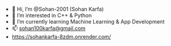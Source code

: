 - 👋 Hi, I’m @Sohan-2001 (Sohan Karfa)
- 👀 I’m interested in C++ & Python
- 🌱 I’m currently learning Machine Learning & App Development
- 📫 sohan100karfa@gmail.com
- https://sohankarfa-8zdm.onrender.com/

<!---
Sohan-2001/Sohan-2001 is a ✨ special ✨ repository because its `README.md` (this file) appears on your GitHub profile.
You can click the Preview link to take a look at your changes.
--->
